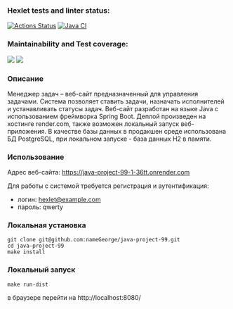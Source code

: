 ### Hexlet tests and linter status:
[![Actions Status](https://github.com/nameGeorge/java-project-99/actions/workflows/hexlet-check.yml/badge.svg)](https://github.com/nameGeorge/java-project-99/actions)
[![Java CI](https://github.com/nameGeorge/java-project-99/actions/workflows/my-check.yml/badge.svg)](https://github.com/nameGeorge/java-project-99/actions/workflows/my-check.yml)

### Maintainability and Test coverage:
<a href="https://codeclimate.com/github/nameGeorge/java-project-99/maintainability"><img src="https://api.codeclimate.com/v1/badges/b9cf179f38c80e7a7aab/maintainability" /></a>
<a href="https://codeclimate.com/github/nameGeorge/java-project-99/test_coverage"><img src="https://api.codeclimate.com/v1/badges/b9cf179f38c80e7a7aab/test_coverage" /></a>

### Описание
Менеджер задач – веб-сайт предназначенный для управления задачами. Система позволяет ставить задачи, назначать исполнителей и устанавливать статусы задач.
Веб-сайт разработан на языке Java с использованием фреймворка Spring Boot. Деплой произведен на хостинге render.com, также возможен локальный запуск веб-приложения.
В качестве базы данных в продакшен среде использована БД PostgreSQL, при локальном запуске - база данных H2 в памяти.

### Использование
Адрес веб-сайта: https://java-project-99-1-36tt.onrender.com



Для работы с системой требуется регистрация и аутентификация:

- логин: hexlet@example.com
- пароль: qwerty

### Локальная установка

    git clone git@github.com:nameGeorge/java-project-99.git
    cd java-project-99
    make install

### Локальный запуск

    make run-dist

в браузере перейти на http://localhost:8080/